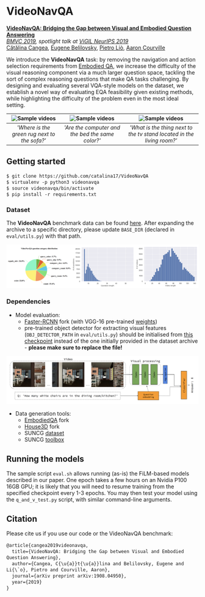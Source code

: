 # VideoNavQA

[**VideoNavQA: Bridging the Gap between Visual and Embodied Question Answering**](https://arxiv.org/abs/1908.04950)  
*[BMVC 2019](https://bmvc2019.org/programme/detailed-programme/), spotlight talk at [ViGIL NeurIPS 2019](https://vigilworkshop.github.io/#schedule)*  
[Cătălina Cangea](https://www.cl.cam.ac.uk/~ccc53/), [Eugene Belilovsky](http://eugenium.github.io/), [Pietro Liò](https://www.cl.cam.ac.uk/~pl219/), [Aaron Courville](https://mila.quebec/en/person/aaron-courville/)

We introduce the **VideoNavQA** task: by removing the navigation and action selection requirements from [Embodied QA](http://embodiedqa.org/), we increase the difficulty of the visual reasoning component via a much larger question space, tackling the sort of complex reasoning questions that make QA tasks challenging. By designing and evaluating several VQA-style models on the dataset, we establish a novel way of evaluating EQA feasibility given existing methods, while highlighting the difficulty of the problem even in the most ideal setting.

![Sample videos](https://www.cl.cam.ac.uk/~ccc53/files/VNQA/v1.gif) | ![Sample videos](https://www.cl.cam.ac.uk/~ccc53/files/VNQA/v2.gif) | ![Sample videos](https://www.cl.cam.ac.uk/~ccc53/files/VNQA/v3.gif)
:---: | :---: | :---:
_'Where is the green rug next to the sofa?'_ | _'Are the computer and the bed the same color?'_ | _'What is the thing next to the tv stand located in the living room?'_

## Getting started

```
$ git clone https://github.com/catalina17/VideoNavQA
$ virtualenv -p python3 videonavqa
$ source videonavqa/bin/activate
$ pip install -r requirements.txt
```

### Dataset

The **VideoNavQA** benchmark data can be found [here](https://drive.google.com/drive/folders/1DpEdjmVDMeJZ0ohS_TTp0HAjEbX0fU_m?usp=sharing). After expanding the archive to a specific directory, please update `BASE_DIR` (declared in `eval/utils.py`) with that path.

![Dataset statistics](https://github.com/catalina17/VideoNavQA/blob/master/samples/dataset%20stats.png)

### Dependencies
* Model evaluation:
  * [Faster-RCNN](https://github.com/catalina17/faster-rcnn.pytorch) fork (with VGG-16 pre-trained [weights](https://www.dropbox.com/s/s3brpk0bdq60nyb/vgg16_caffe.pth?dl=0))
  * pre-trained object detector for extracting visual features (`OBJ_DETECTOR_PATH` in `eval/utils.py`) should be initialised from [this checkpoint](https://www.dropbox.com/s/o7k0o7d1bwc77du/obj_detect.pt) instead of the one initially provided in the dataset archive - **please make sure to replace the file!**
  
![High-level approach](https://github.com/catalina17/VideoNavQA/blob/master/samples/high%20level.png)

* Data generation tools:
  * [EmbodiedQA](https://github.com/catalina17/EmbodiedQA) fork
  * [House3D](https://github.com/catalina17/House3D) fork
  * SUNCG [dataset](https://sscnet.cs.princeton.edu)
  * SUNCG [toolbox](https://github.com/jjhartmann/SUNCGtoolbox)

## Running the models
The sample script `eval.sh` allows running (as-is) the FiLM-based models described in our paper. One epoch takes a few hours on an Nvidia P100 16GB GPU; it is likely that you will need to resume training from the specified checkpoint every 1-3 epochs. You may then test your model using the `q_and_v_test.py` script, with similar command-line arguments.

## Citation
Please cite us if you use our code or the VideoNavQA benchmark:

```
@article{cangea2019videonavqa,
  title={VideoNavQA: Bridging the Gap between Visual and Embodied Question Answering},
  author={Cangea, C{\u{a}}t{\u{a}}lina and Belilovsky, Eugene and Li{\`o}, Pietro and Courville, Aaron},
  journal={arXiv preprint arXiv:1908.04950},
  year={2019}
}
```
